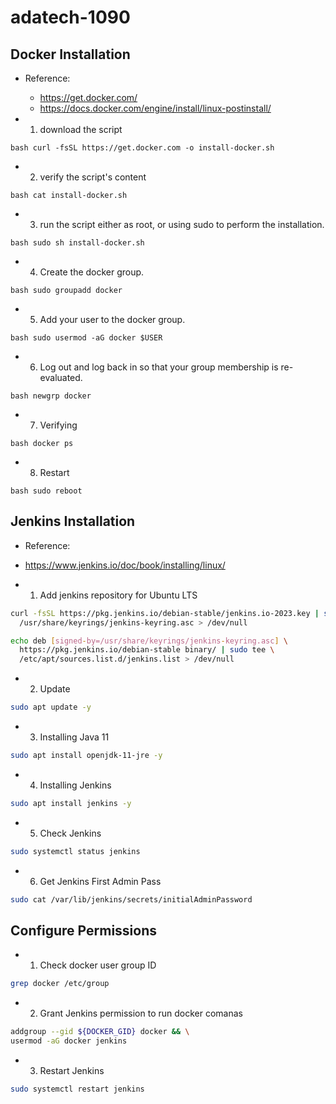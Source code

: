 # adatech-1090

## Docker Installation
- Reference:

  - https://get.docker.com/
  - https://docs.docker.com/engine/install/linux-postinstall/

- 1. download the script

```bash curl -fsSL https://get.docker.com -o install-docker.sh```

- 2. verify the script's content

```bash cat install-docker.sh```

- 3. run the script either as root, or using sudo to perform the installation.

```bash sudo sh install-docker.sh```

- 4. Create the docker group.

```bash sudo groupadd docker```

- 5. Add your user to the docker group.

```bash sudo usermod -aG docker $USER```

- 6. Log out and log back in so that your group membership is re-evaluated.

```bash newgrp docker```

- 7. Verifying

```bash docker ps```

- 8. Restart

```bash sudo reboot```

## Jenkins Installation

- Reference:

 - https://www.jenkins.io/doc/book/installing/linux/

- 1. Add jenkins repository for Ubuntu LTS

``` bash
curl -fsSL https://pkg.jenkins.io/debian-stable/jenkins.io-2023.key | sudo tee \
  /usr/share/keyrings/jenkins-keyring.asc > /dev/null
```

``` bash
echo deb [signed-by=/usr/share/keyrings/jenkins-keyring.asc] \
  https://pkg.jenkins.io/debian-stable binary/ | sudo tee \
  /etc/apt/sources.list.d/jenkins.list > /dev/null
```

- 2. Update

``` bash
sudo apt update -y
```

- 3. Installing Java 11

``` bash
sudo apt install openjdk-11-jre -y
```

- 4. Installing Jenkins 

``` bash
sudo apt install jenkins -y
```

- 5. Check Jenkins

``` bash
sudo systemctl status jenkins
```

- 6. Get Jenkins First Admin Pass

``` bash
sudo cat /var/lib/jenkins/secrets/initialAdminPassword
```

## Configure Permissions

- 1. Check docker user group ID

```bash
grep docker /etc/group
```

- 2. Grant Jenkins permission to run docker comanas

```bash
addgroup --gid ${DOCKER_GID} docker && \
usermod -aG docker jenkins
```

- 3. Restart Jenkins

``` bash
sudo systemctl restart jenkins
```
